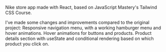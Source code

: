 Nike store app made with React, based on JavaScript Mastery's Tailwind CSS Course.

I've made some changes and improvements compared to the original project:
Responsive navigation menu, with a working hamburger menu and hover animations.
Hover animations for buttons and products.
Product details section with useState and conditional rendering based on which product you click on.
